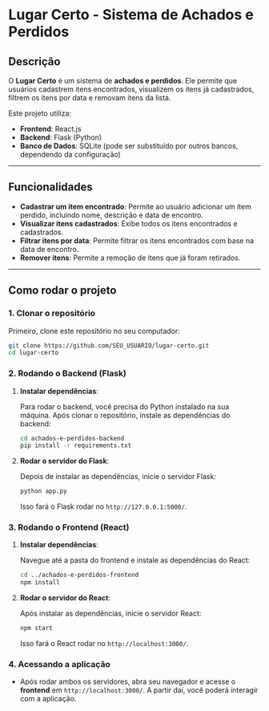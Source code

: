 # Lugar Certo - Sistema de Achados e Perdidos

## Descrição

O **Lugar Certo** é um sistema de **achados e perdidos**. Ele permite que usuários cadastrem itens encontrados, visualizem os itens já cadastrados, filtrem os itens por data e removam itens da lista.

Este projeto utiliza:

- **Frontend**: React.js
- **Backend**: Flask (Python)
- **Banco de Dados**: SQLite (pode ser substituído por outros bancos, dependendo da configuração)

---

## Funcionalidades

- **Cadastrar um item encontrado**: Permite ao usuário adicionar um item perdido, incluindo nome, descrição e data de encontro.
- **Visualizar itens cadastrados**: Exibe todos os itens encontrados e cadastrados.
- **Filtrar itens por data**: Permite filtrar os itens encontrados com base na data de encontro.
- **Remover itens**: Permite a remoção de itens que já foram retirados.

---

## Como rodar o projeto

### 1. Clonar o repositório

Primeiro, clone este repositório no seu computador:

```bash
git clone https://github.com/SEU_USUARIO/lugar-certo.git
cd lugar-certo
```

### 2. Rodando o Backend (Flask)

1. **Instalar dependências**:

   Para rodar o backend, você precisa do Python instalado na sua máquina. Após clonar o repositório, instale as dependências do backend:

   ```bash
   cd achados-e-perdidos-backend
   pip install -r requirements.txt
   ```

2. **Rodar o servidor do Flask**:

   Depois de instalar as dependências, inicie o servidor Flask:

   ```bash
   python app.py
   ```

   Isso fará o Flask rodar no `http://127.0.0.1:5000/`.

### 3. Rodando o Frontend (React)

1. **Instalar dependências**:

   Navegue até a pasta do frontend e instale as dependências do React:

   ```bash
   cd ../achados-e-perdidos-frontend
   npm install
   ```

2. **Rodar o servidor do React**:

   Após instalar as dependências, inicie o servidor React:

   ```bash
   npm start
   ```

   Isso fará o React rodar no `http://localhost:3000/`.

### 4. Acessando a aplicação

- Após rodar ambos os servidores, abra seu navegador e acesse o **frontend** em `http://localhost:3000/`. A partir daí, você poderá interagir com a aplicação.


